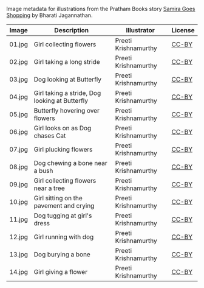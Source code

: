 Image metadata for illustrations from the Pratham Books story [Samira Goes Shopping](https://storyweaver.org.in/stories/776-samira-goes-shopping) by Bharati Jagannathan.

Image | Description | Illustrator | License
----- | ----------- | ----------- | -------
01.jpg | Girl collecting flowers | Preeti Krishnamurthy | [CC-BY](https://creativecommons.org/licenses/by/4.0/)
02.jpg | Girl taking a long stride | Preeti Krishnamurthy | [CC-BY](https://creativecommons.org/licenses/by/4.0/)
03.jpg | Dog looking at Butterfly | Preeti Krishnamurthy | [CC-BY](https://creativecommons.org/licenses/by/4.0/)
04.jpg | Girl taking a stride, Dog looking at Butterfly | Preeti Krishnamurthy | [CC-BY](https://creativecommons.org/licenses/by/4.0/)
05.jpg | Butterfly hovering over flowers | Preeti Krishnamurthy | [CC-BY](https://creativecommons.org/licenses/by/4.0/)
06.jpg | Girl looks on as Dog chases Cat | Preeti Krishnamurthy | [CC-BY](https://creativecommons.org/licenses/by/4.0/)
07.jpg | Girl plucking flowers | Preeti Krishnamurthy | [CC-BY](https://creativecommons.org/licenses/by/4.0/)
08.jpg | Dog chewing a bone near a bush | Preeti Krishnamurthy | [CC-BY](https://creativecommons.org/licenses/by/4.0/)
09.jpg | Girl collecting flowers near a tree | Preeti Krishnamurthy | [CC-BY](https://creativecommons.org/licenses/by/4.0/)
10.jpg | Girl sitting on the pavement and crying | Preeti Krishnamurthy | [CC-BY](https://creativecommons.org/licenses/by/4.0/)
11.jpg | Dog tugging at girl's dress | Preeti Krishnamurthy | [CC-BY](https://creativecommons.org/licenses/by/4.0/)
12.jpg | Girl running with dog | Preeti Krishnamurthy | [CC-BY](https://creativecommons.org/licenses/by/4.0/)
13.jpg | Dog burying a bone | Preeti Krishnamurthy | [CC-BY](https://creativecommons.org/licenses/by/4.0/)
14.jpg | Girl giving a flower | Preeti Krishnamurthy | [CC-BY](https://creativecommons.org/licenses/by/4.0/)
